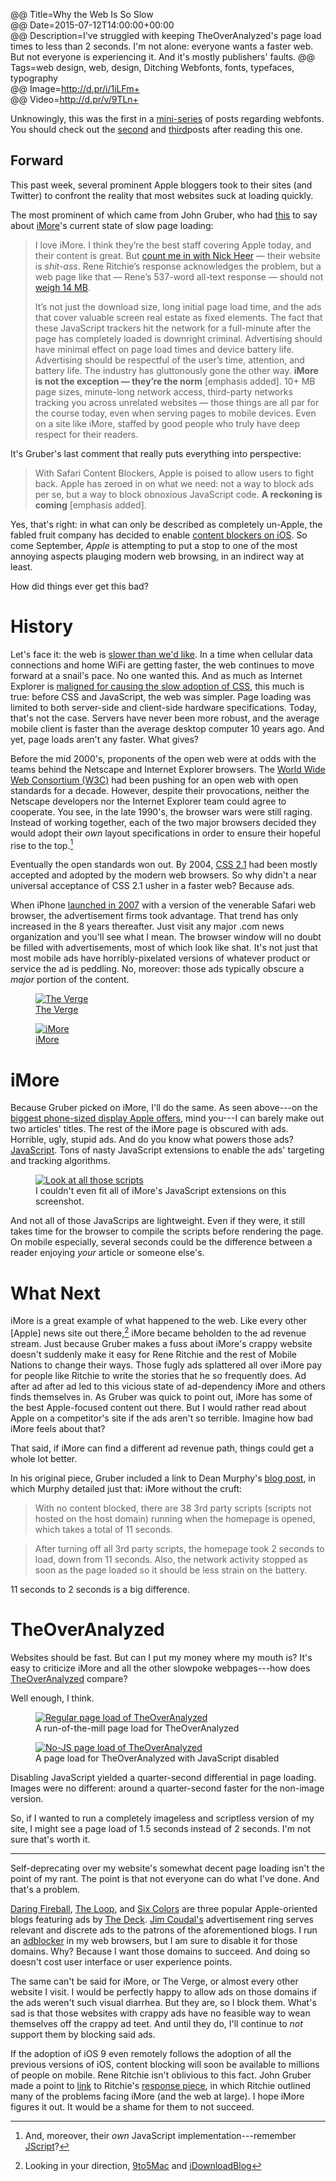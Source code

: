 @@ Title=Why the Web Is So Slow  
@@ Date=2015-07-12T14:00:00+00:00  
@@ Description=I've struggled with keeping TheOverAnalyzed's page load times to less than 2 seconds. I'm not alone: everyone wants a faster web. But not everyone is experiencing it. And it's mostly publishers' faults.
@@ Tags=web design, web, design, Ditching Webfonts, fonts, typefaces, typography  
@@ Image=http://d.pr/i/1iLFm+  
@@ Video=http://d.pr/v/9TLn+  

<div class="topstory">

Unknowingly, this was the first in a [mini-series][ms] of posts regarding webfonts. You should check out the [second][sec] and [third][thi]posts after reading this one.

</div>

## Forward

This past week, several prominent Apple bloggers took to their sites (and Twitter) to confront the reality that most websites suck at loading quickly.

The most prominent of which came from John Gruber, who had [this][daringfireball] to say about [iMore][imore]'s current state of slow page loading:
>I love iMore. I think they’re the best staff covering Apple today, and their content is great. But [count me in with Nick Heer][pxlnv] — their website is *shit-ass*. Rene Ritchie’s response acknowledges the problem, but a web page like that — Rene’s 537-word all-text response — should not [weigh 14 MB][d].
>
>It’s not just the download size, long initial page load time, and the ads that cover valuable screen real estate as fixed elements. The fact that these JavaScript trackers hit the network for a full-minute after the page has completely loaded is downright criminal. Advertising should have minimal effect on page load times and device battery life. Advertising should be respectful of the user’s time, attention, and battery life. The industry has gluttonously gone the other way. **iMore is not the exception — they’re the norm** [emphasis added]. 10+ MB page sizes, minute-long network access, third-party networks tracking you across unrelated websites — those things are all par for the course today, even when serving pages to mobile devices. Even on a site like iMore, staffed by good people who truly have deep respect for their readers.

It's Gruber's last comment that really puts everything into perspective:
>With Safari Content Blockers, Apple is poised to allow users to fight back. Apple has zeroed in on what we need: not a way to block ads per se, but a way to block obnoxious JavaScript code. **A reckoning is coming** [emphasis added].

Yes, that's right: in what can only be described as completely un-Apple, the fabled fruit company has decided to enable [content blockers on iOS][9to5mac]. So come September, *Apple* is attempting to put a stop to one of the most annoying aspects plauging modern web browsing, in an indirect way at least.

How did things ever get this bad?

# History

Let's face it: the web is [slower than we'd like][d 2]. In a time when cellular data connections and home WiFi are getting faster, the web continues to move forward at a snail's pace. No one wanted this. And as much as Internet Explorer is [maligned for causing the slow adoption of CSS][wikipedia], this much is true: before CSS and JavaScript, the web was simpler. Page loading was limited to both server-side and client-side hardware specifications. Today, that's not the case. Servers have never been more robust, and the average mobile client is faster than the average desktop computer 10 years ago. And yet, page loads aren't any faster. What gives?

Before the mid 2000's, proponents of the open web were at odds with the teams behind the Netscape and Internet Explorer browsers. The [World Wide Web Consortium (W3C)][wikipedia 2] had been pushing for an open web with open standards for a decade. However, despite their provocations, neither the Netscape developers nor the Internet Explorer team could agree to cooperate. You see, in the late 1990's, the browser wars were still raging. Instead of working together, each of the two major browsers decided they would adopt their *own* layout specifications in order to ensure their hopeful rise to the top.[^mo]

Eventually the open standards won out. By 2004, [CSS 2.1][wikipedia 3] had been mostly accepted and adopted by the modern web browsers. So why didn't a near universal acceptance of CSS 2.1 usher in a faster web? Because ads.

When iPhone [launched in 2007][wikipedia 4] with a version of the venerable Safari web browser, the advertisement firms took advantage. That trend has only increased in the 8 years thereafter. Just visit any major .com news organization and you'll see what I mean. The browser window will no doubt be filled with advertisements, most of which look like shat. It's not just that most mobile ads have horribly-pixelated versions of whatever product or service the ad is peddling. No, moreover: those ads typically obscure a *major* portion of the content. 

<figure class="twoleft">
	<a class="nohover" href="http://d.pr/i/17moY+">
		<img src="http://d.pr/i/17moY+" alt="The Verge" />
	</a>
	<figcaption><a href="http://theverge.com/">The Verge</a></figcaption>
</figure>

<figure class="tworight">
	<a class="nohover" href="http://d.pr/i/1cIGg+">
		<img src="http://d.pr/i/1cIGg+" alt="iMore" />
	</a>
	<figcaption><a href="http://imore.com/">iMore</a></figcaption>
</figure>

# iMore

Because Gruber picked on iMore, I'll do the same. As seen above---on the [biggest phone-sized display Apple offers][wikipedia 5], mind you---I can barely make out two articles' titles. The rest of the iMore page is obscured with ads. Horrible, ugly, stupid ads. And do you know what powers those ads? [JavaScript][wikipedia 6]. Tons of nasty JavaScript extensions to enable the ads' targeting and tracking algorithms. 

<figure>
	<a class="nohover" href="http://d.pr/i/1anSZ+">
		<img src="http://d.pr/i/1anSZ+" alt="Look at all those scripts" />
	</a>
	<figcaption>I couldn't even fit all of iMore's JavaScript extensions on this screenshot.</figcaption>
</figure>

And not all of those JavaScrips are lightweight. Even if they were, it still takes time for the browser to compile the scripts before rendering the page. On mobile especially, several seconds could be the difference between a reader enjoying *your* article or someone else's.

# What Next

iMore is a great example of what happened to the web. Like every other [Apple] news site out there,[^lo] iMore became beholden to the ad revenue stream. Just because Gruber makes a fuss about iMore's crappy website doesn't suddenly make it easy for Rene Ritchie and the rest of Mobile Nations to change their ways. Those fugly ads splattered all over iMore pay for people like Ritchie to write the stories that he so frequently does. Ad after ad after ad led to this vicious state of ad-dependency iMore and others finds themselves in. As Gruber was quick to point out, iMore has some of the best Apple-focused content out there. But I would rather read about Apple on a competitor's site if the ads aren't so terrible. Imagine how bad iMore feels about that?

That said, if iMore can find a different ad revenue path, things could get a whole lot better. 

In his original piece, Gruber included a link to Dean Murphy's [blog post][murphyapps], in which Murphy detailed just that: iMore without the cruft:
>With no content blocked, there are 38 3rd party scripts  (scripts not hosted on the host domain) running when the homepage is opened, which takes a total of 11 seconds.

>After turning off all 3rd party scripts, the homepage took 2 seconds to load, down from 11 seconds. Also, the network activity stopped as soon as the page loaded so it should be less strain on the battery. 

11 seconds to 2 seconds is a big difference.

# TheOverAnalyzed

Websites should be fast. But can I put my money where my mouth is? It's easy to criticize iMore and all the other slowpoke webpages---how does [TheOverAnalyzed][theoveranalyzed] compare?

Well enough, I think.

<figure>
	<a class="nohover" href="http://d.pr/i/14dQN+">
		<img src="http://d.pr/i/14dQN+" alt="Regular page load of TheOverAnalyzed" />
	</a>
	<figcaption>A run-of-the-mill page load for TheOverAnalyzed</figcaption>
</figure>

<figure id="nojs">
	<a class="nohover" href="http://d.pr/i/14ER8+">
		<img src="http://d.pr/i/14ER8+" alt="No-JS page load of TheOverAnalyzed" />
	</a>
	<figcaption>A page load for TheOverAnalyzed with JavaScript disabled</figcaption>
</figure>

Disabling JavaScript yielded a quarter-second differential in page loading. Images were no different: around a quarter-second faster for the non-image version. 

So, if I wanted to run a completely imageless and scriptless version of my site, I might see a page load of 1.5 seconds instead of 2 seconds. I'm not sure that's worth it. 

<hr class="small" />

Self-deprecating over my website's somewhat decent page loading isn't the point of my rant. The point is that not everyone can do what I've done. And that's a problem.

[Daring Fireball][daringfireball 2], [The Loop][loopinsight], and [Six Colors][sixcolors] are three popular Apple-oriented blogs featuring ads by [The Deck][decknetwork]. [Jim Coudal's][twitter] advertisement ring serves relevant and discrete ads to the patrons of the aforementioned blogs. I run an [adblocker][adblockplus] in my web browsers, but I am sure to disable it for those domains. Why? Because I want those domains to succeed. And doing so doesn't cost user interface or user experience points.

The same can't be said for iMore, or The Verge, or almost every other website I visit. I would be perfectly happy to allow ads on those domains if the ads weren't such visual diarrhea. But they are, so I block them. What's sad is that those websites with crappy ads have no feasible way to wean themselves off the crappy ad teet. And until they do, I'll continue to *not* support them by blocking said ads.

If the adoption of iOS 9 even remotely follows the adoption of all the previous versions of iOS, content blocking will soon be available to millions of people on mobile. Rene Ritchie isn't oblivious to this fact. John Gruber made a point to [link][daringfireball 3] to Ritchie's [response piece][imore 2], in which Ritchie outlined many of the problems facing iMore (and the web at large). I hope iMore figures it out. It would be a shame for them to not succeed. 

[^lo]: Looking in your direction, [9to5Mac][d 3] and [iDownloadBlog][d 4]
[^mo]: And, moreover, their *own* JavaScript implementation---remember [JScript][wikipedia 7]?

[9to5mac]: http://9to5mac.com/2015/06/10/block-ads-ios-9-safari-iphone/
[adblockplus]: https://adblockplus.org/
[d]: http://d.pr/i/19HMF+
[d 2]: http://d.pr/v/9TLn+
[d 3]: http://d.pr/i/13nUn+
[d 4]: http://d.pr/i/CJPm+
[daringfireball]: http://daringfireball.net/2015/07/safari_content_blocker_imore
[daringfireball 2]: http://www.daringfireball.net
[daringfireball 3]: http://daringfireball.net/linked/2015/07/09/ritchie-bad-ads
[decknetwork]: http://decknetwork.net
[imore]: http://imore.com
[imore 2]: http://www.imore.com/content-blockers-bad-ads-and-what-were-doing-about-it
[loopinsight]: http://www.loopinsight.com/
[murphyapps]: http://murphyapps.co/blog/2015/6/24/an-hour-with-safari-content-blocker-in-ios-9
[ms]: @@SiteRoot@@/tags/Ditching%20Webfonts
[pxlnv]: http://pxlnv.com/linklog/safari-content-blockers-shit-ass-websites/
[sec]: @@SiteRoot@@/2015/7/15/ditching-webfonts
[sixcolors]: http://www.sixcolors.com
[theoveranalyzed]: @@SiteRoot@@
[thi]: @@SiteRoot@@/2015/7/19/ditching-webfonts-part-ii-hoefler-webfonts-are-prettier-but-slower
[twitter]: https://twitter.com/Coudal
[wikipedia]: https://en.wikipedia.org/wiki/Cascading_Style_Sheets#Difficulty_with_adoption
[wikipedia 2]: https://en.wikipedia.org/wiki/World_Wide_Web_Consortium
[wikipedia 3]: https://en.wikipedia.org/wiki/Cascading_Style_Sheets#CSS_2.1
[wikipedia 4]: https://en.wikipedia.org/wiki/IPhone_(1st_generation)#Release
[wikipedia 5]: https://en.wikipedia.org/wiki/IPhone_6#Hardware
[wikipedia 6]: https://en.wikipedia.org/wiki/JavaScript
[wikipedia 7]: https://en.wikipedia.org/wiki/JScript